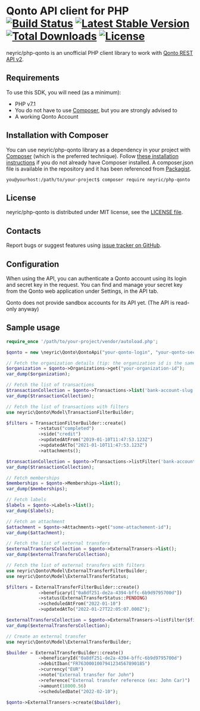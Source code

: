 Qonto API client for PHP [![Build Status](https://travis-ci.org/neyric/php-qonto.svg?branch=master)](https://travis-ci.org/neyric/php-qonto) [![Latest Stable Version](https://poser.pugx.org/neyric/php-qonto/v/stable)](https://packagist.org/packages/neyric/php-qonto) [![Total Downloads](https://poser.pugx.org/neyric/php-qonto/downloads)](https://packagist.org/packages/neyric/php-qonto) [![License](https://poser.pugx.org/neyric/php-qonto/license)](https://packagist.org/packages/neyric/php-qonto)
=================================================

neyric/php-qonto is an unofficial PHP client library to work with [Qonto REST API v2](https://api-doc.qonto.eu/).


Requirements
-------------------------------------------------
To use this SDK, you will need (as a minimum):
* PHP v7.1
* You do not have to use [Composer](https://getcomposer.org/), but you are strongly advised to
* A working Qonto Account


Installation with Composer
-------------------------------------------------
You can use neyric/php-qonto library as a dependency in your project with [Composer](https://getcomposer.org/) (which is the preferred technique). Follow [these installation instructions](https://getcomposer.org/doc/00-intro.md) if you do not already have Composer installed.
A composer.json file is available in the repository and it has been referenced from [Packagist](https://packagist.org/packages/neyric/php-qonto). 

    you@yourhost:/path/to/your-project$ composer require neyric/php-qonto
    

License
-------------------------------------------------
neyric/php-qonto is distributed under MIT license, see the [LICENSE file](https://github.com/neyric/php-qonto/blob/master/LICENSE).


Contacts
-------------------------------------------------
Report bugs or suggest features using [issue tracker on GitHub](https://github.com/neyric/php-qonto).


Configuration
-------------------------------------------------

When using the API, you can authenticate a Qonto account using its login and secret key in the request. You can find and manage your secret key from the Qonto web application under Settings, in the API tab.

Qonto does not provide sandbox accounts for its API yet. (The API is read-only anyway)


Sample usage
-------------------------------------------------
```php
require_once '/path/to/your-project/vendor/autoload.php';

$qonto = new \neyric\Qonto\QontoApi("your-qonto-login", "your-qonto-secret-key");

// Fetch the organization details (tip: the organization id is the same as the login)
$organization = $qonto->Organizations->get("your-organization-id");
var_dump($organization);

// Fetch the list of transactions
$transactionCollection = $qonto->Transactions->list('bank-account-slug', 'FR76XXXXXXXXXXXXXXXXXXXXXXX');
var_dump($transactionCollection);

// Fetch the list of transactions with filters
use neyric\Qonto\Model\TransactionFilterBuilder;

$filters = TransactionFilterBuilder::create()
            ->status("completed")
            ->side("credit")
            ->updatedAtFrom("2019-01-10T11:47:53.123Z")
            ->updatedAtTo("2021-01-10T11:47:53.123Z")
            ->attachments();

$transactionCollection = $qonto->Transactions->listFilter('bank-account-slug', 'FR76XXXXXXXXXXXXXXXXXXXXXXX', $filters);
var_dump($transactionCollection);

// Fetch memberships
$memberships = $qonto->Memberships->list();
var_dump($memberships);

// Fetch labels
$labels = $qonto->Labels->list();
var_dump($labels);

// Fetch an attachment
$attachment = $qonto->Attachments->get("some-attachement-id");
var_dump($attachment);

// Fetch the list of external transfers 
$externalTransfersCollection = $qonto->ExternalTransers->list();
var_dump($externalTransfersCollection);

// Fetch the list of external transfers with filters
use neyric\Qonto\Model\ExternalTransferFilterBuilder;
use neyric\Qonto\Model\ExternalTransferStatus;

$filters = ExternalTransferFilterBuilder::create()
            ->beneficary(["0a8df251-de2a-4394-bffc-6b9d9795700d"])
            ->status(ExternalTransferStatus::PENDING)
            ->scheduledAtFrom("2022-01-10")
            ->updatedAtTo("2022-01-27T22:05:07.000Z");

$externalTransfersCollection = $qonto->ExternalTransers->listFilter($filters);
var_dump($externalTransfersCollection);

// Create an external transfer 
use neyric\Qonto\Model\ExternalTransferBuilder;

$builder = ExternalTransferBuilder::create()
            ->beneficaryId("0a8df251-de2a-4394-bffc-6b9d9795700d")
            ->debitIban("FR7630001007941234567890185")
            ->currency("EUR")
            ->note("External transfer for John")
            ->reference("External transfer reference (ex: John Car)")
            ->amount(18000.56)
            ->scheduledDate("2022-02-10");
            
$qonto->ExternalTransers->create($builder);
```

